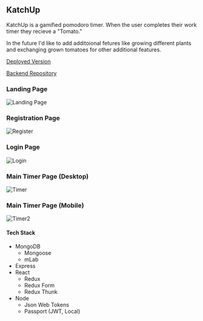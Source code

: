 
KatchUp
---

KatchUp is a gamified pomodoro timer. When the user completes their work timer they recieve a "Tomato."

In the future I'd like to add additoional fetures like growing different plants and exchanging grown tomatoes for other additional features.


[Deployed Version](https://confident-torvalds-906f7b.netlify.com/)
 
[Backend Repository](https://github.com/JimmLusk/pomodoro-type-beat-server)

###  Landing Page
![Landing Page](https://github.com/JimmLusk/pomodoro-type-beat-client/blob/master/readme-images/LandingPage.PNG)

###  Registration Page
![Register](https://github.com/JimmLusk/pomodoro-type-beat-client/blob/master/readme-images/register.PNG)

###  Login Page
![Login](https://github.com/JimmLusk/pomodoro-type-beat-client/blob/master/readme-images/Login.PNG)

###  Main Timer Page (Desktop)
![Timer](https://github.com/JimmLusk/pomodoro-type-beat-client/blob/master/readme-images/timerpagewide.PNG)

###  Main Timer Page (Mobile)
![Timer2](https://github.com/JimmLusk/pomodoro-type-beat-client/blob/master/readme-images/timerpagenarrow.PNG)

####  Tech Stack
+ MongoDB
  - Mongoose
  - mLab
+ Express
+ React
  - Redux
  - Redux Form
  - Redux Thunk
+ Node
  - Json Web Tokens
  - Passport (JWT, Local)